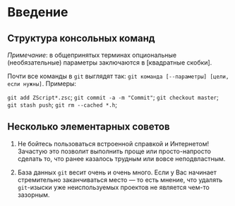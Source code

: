 # Введение

[//]: # (Системы контроля версий/системы управления версиями — такие, как `git`, `Subversion` или `Mercurial` — позволяют держать в структурированном виде <…>)


## Структура консольных команд

_Примечание_: в общепринятых терминах опциональные (необязательные) параметры заключаются в [квадратные скобки].

Почти все команды в `git` выглядят так: `git команда [--параметры] [цели, если нужны]`. Примеры:

`git add ZScript*.zsc`;
`git commit -a -m "Commit"`;
`git checkout master`;
`git stash push`;
`git rm --cached *.h`;


## Несколько элементарных советов

1) Не бойтесь пользоваться встроенной справкой и Интернетом! Зачастую это позволит выполнить проще или просто-напросто 
сделать то, что ранее казалось трудным или вовсе неподвластным.

2) База данных `git` весит очень и очень много. Если у Вас начинает стремительно заканчиваться место — то есть мнение, 
что удалять `git`-изыски уже неиспользуемых проектов не является чем-то зазорным.
